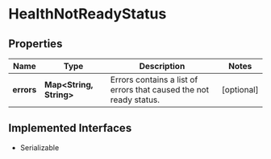 

# HealthNotReadyStatus


## Properties

Name | Type | Description | Notes
------------ | ------------- | ------------- | -------------
**errors** | **Map&lt;String, String&gt;** | Errors contains a list of errors that caused the not ready status. |  [optional]


## Implemented Interfaces

* Serializable


